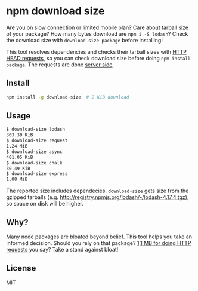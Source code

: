 # npm download size
Are you on slow connection or limited mobile plan? Care about tarball size of your package? How many bytes download are `npm i -S lodash`? Check the download size with `download-size package` before installing!

This tool resolves dependencies and checks their tarball sizes with [HTTP HEAD requests](https://developer.mozilla.org/en-US/docs/Web/HTTP/Methods/HEAD), so you can check download size before doing `npm install package`. The requests are done  [server side](https://github.com/arve0/npm-download-size-api).

## Install

```sh
npm install -g download-size  # 2 KiB download
```

## Usage
```sh
$ download-size lodash
303.39 KiB
$ download-size request
1.24 MiB
$ download-size async
401.05 KiB
$ download-size chalk
30.49 KiB
$ download-size express
1.08 MiB
```

The reported size includes dependecies. `download-size` gets size from the gzipped tarballs (e.g. http://registry.npmjs.org/lodash/-/lodash-4.17.4.tgz), so space on disk will be higher.


## Why?
Many node packages are bloated beyond belief. This tool helps you take an informed decision. Should you rely on that package? [1,1 MB for doing HTTP requests](https://asciinema.org/a/GqCnDlllrI0YtJgc7BkxisCla) you say? Take a stand against bloat!

## License
MIT
